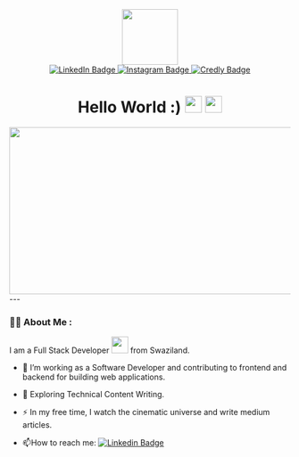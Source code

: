 <div id="header" align="center">
  <img src="https://media.giphy.com/media/Us2PJJGbkKyD6xqBT3/giphy.gif" width="100"/>
  <div id="badges">
  <a href="https://linkedin.com/in/HlobileShongwe/">
    <img src="https://img.shields.io/badge/LinkedIn-blue?style=for-the-badge&logo=linkedin&logoColor=white" alt="LinkedIn Badge"/>
  </a>
  <a href="https://www.instagram.com/hlobii_s/">
    <img src="https://img.shields.io/badge/instagram-red?logo=instagram&logoColor=white&style=for-the-badge" alt="Instagram Badge"/>
  </a>
  <a href="https://www.credly.com/users/hlobile-shongwe">
    <img src="https://img.shields.io/badge/credly-blue?logo=credly&logoColor=white&style=for-the-badge" alt="Credly Badge"/>
  </a>
</div>
<img src="https://komarev.com/ghpvc/?username=Hlobile&style=flat-square&color=blue" alt=""/>
  <h1>
  Hello World :)
  <img src="https://media.giphy.com/media/hvRJCLFzcasrR4ia7z/giphy.gif" width="30px"/>
  <img src="https://media.giphy.com/media/l4KhQo2MESJkc6QbS/giphy.gif" width="30px"/>
</h1>
</div>

<div align="center">
  <img src="https://media.giphy.com/media/EcqCKYnrHiAgwpGqme/giphy.gif" width="600" height="300"/>
</div>
---

### :woman_technologist: About Me :
I am a Full Stack Developer <img src="https://media.giphy.com/media/WUlplcMpOCEmTGBtBW/giphy.gif" width="30"> from Swaziland.
- :telescope: I’m working as a Software Developer and contributing to frontend and backend for building web applications.

- :seedling: Exploring Technical Content Writing.

- :zap: In my free time, I watch the cinematic universe and write medium articles.

- :mailbox:How to reach me: [![Linkedin Badge](https://img.shields.io/badge/-kakbar-blue?style=flat&logo=Linkedin&logoColor=white)](https://linkedin.com/in/HlobileShongwe/)


